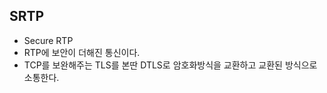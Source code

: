 ## SRTP

- Secure RTP
- RTP에 보안이 더해진 통신이다.
- TCP를 보완해주는 TLS를 본딴 DTLS로 암호화방식을 교환하고 교환된 방식으로 소통한다.



